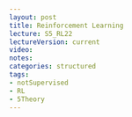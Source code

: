 ```yaml
---
layout: post
title: Reinforcement Learning
lecture: S5_RL22 
lectureVersion: current
video: 
notes: 
categories: structured
tags:
- notSupervised
- RL
- 5Theory
---
```

